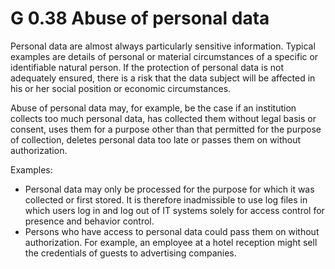 G 0.38 Abuse of personal data
=========================================

Personal data are almost always particularly sensitive information. Typical examples are details of personal or material circumstances of a specific or identifiable natural person. If the protection of personal data is not adequately ensured, there is a risk that the data subject will be affected in his or her social position or economic circumstances.

Abuse of personal data may, for example, be the case if an institution collects too much personal data, has collected them without legal basis or consent, uses them for a purpose other than that permitted for the purpose of collection, deletes personal data too late or passes them on without authorization.

Examples:

* Personal data may only be processed for the purpose for which it was collected or first stored. It is therefore inadmissible to use log files in which users log in and log out of IT systems solely for access control for presence and behavior control.
* Persons who have access to personal data could pass them on without authorization. For example, an employee at a hotel reception might sell the credentials of guests to advertising companies.

